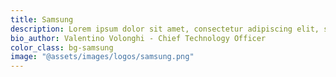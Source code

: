 ```yaml
---
title: Samsung
description: Lorem ipsum dolor sit amet, consectetur adipiscing elit, sed do eiusmod tempor incididunt ut labore et dolore magna aliqua. Vitae ultricies leo integer malesuada nunc vel risus commodo viverra. Adipiscing enim eu turpis egestas pretium.
bio_author: Valentino Volonghi - Chief Technology Officer
color_class: bg-samsung
image: "@assets/images/logos/samsung.png"
---
```

